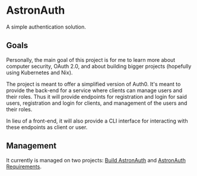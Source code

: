 # AstronAuth

A simple authentication solution.

## Goals

Personally, the main goal of this project is for me to learn more about computer security,
OAuth 2.0, and about building bigger projects (hopefully using Kubernetes and Nix).

The project is meant to offer a simplified version of Auth0.
It's meant to provide the back-end for a service
where clients can manage users and their roles.
Thus it will provide endpoints for registration and login for said users,
registration and login for clients,
and management of the users and their roles.

In lieu of a front-end,
it will also provide a CLI interface for interacting with these endpoints
as client or user.

## Management

It currently is managed on two projects:
[Build AstronAuth](https://github.com/users/miniluz/projects/1/views/1)
and
[AstronAuth Requirements](https://github.com/users/miniluz/projects/2/views/1).
